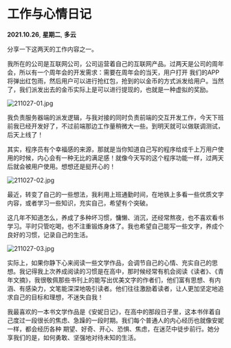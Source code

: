 # 工作与心情日记

**2021.10.26**,  **星期二**,  **多云**

分享一下这两天的工作内容之一。

我所在的公司是互联网公司，公司运营着自己的互联网产品。过两天是公司的周年会，所以有一个周年会的开发需求：需要在周年会的当天，用户打开 我们的APP将弹出红包雨，然后用户可以进行抢红包，抢到的以金币的方式派发给用户。当然了，我们派发出去的金币实际上是可以进行提现的，也就是一种虚拟的奖励。

![211027-01.jpg][1]

我负责服务器端的派发逻辑，与我对接的同时负责前端的交互开发工作，今天下班前我已经开发好了，不过前端那边工作量稍微大一些。到明天就可以做联调测试，后天上线了！

其实，程序员有个幸福感的来源，那就是当你知道自己写的程序给成千上万用户使用的时候，内心会有一种无比的满足感！就像今天写的这个程序功能一样，过两天后就会被用户使用。想想还是挺开心的！

![211027-02.jpg][2]

最近，转变了自己的一些想法，我利用上班通勤时间，在地铁上多看一些优质文字内容，或者学习一些知识，充实自己，希望有个突破。

这几年不知道怎么，养成了多种坏习惯，慵懒、消沉，还经常熬夜，也不喜欢看书学习。平时只管吃喝，也不注重锻炼身体了。我也希望自己能写一些文字，养成个良好的习惯，记录自己的生活。

![211027-03.jpg][3]

实际上，如果你静下心来阅读一些文学作品，会调节自己的心情、充实自己的思想。我记得我上次养成阅读的习惯是在高中，那时候经常有机会阅读《读者》、《青年文摘》，我很敬佩那些书刊上的能写出优美文字的作者们，他们富有思想、有内涵、有感染力，文笔能深深地吸引读者。他们往往激励着读者，让人更加坚定地追求自己的目标和理想，不迷失自我！

我最喜欢的一本书文学作品是《安妮日记》，在高中的那段日子里，这本书伴着自己度过一段很长的焦虑、急躁的一段时期。我们每个普通人的内心经历也就像安妮一样，都会经历各种  期望、好奇、开心、恐惧、焦虑，在迷茫中徒步前行。她分享我们的是，如何勇敢、坚强地对待未知的生活。

  [1]: https://blog.jkdev.cn/usr/uploads/2021/10/3692733356.jpg
  [2]: https://blog.jkdev.cn/usr/uploads/2021/10/2300269255.jpg
  [3]: https://blog.jkdev.cn/usr/uploads/2021/10/3245254030.jpg
